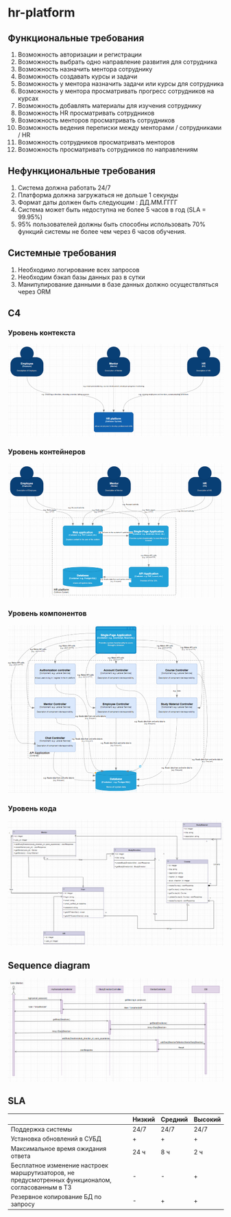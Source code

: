 # hr-platform

## Функциональные требования

1. Возможность авторизации и регистрации
2. Возможность выбрать одно направление развития для сотрудника
3. Возможность назначить ментора сотруднику
4. Возможность создавать курсы и задачи
5. Возможность у ментора назначить задачи или курсы для сотрудника
6. Возможность у ментора просматривать прогресс сотрудников на курсах
7. Возможность добавлять материалы для изучения сотруднику
8. Возможность HR просматривать сотрудников
9. Возможность менторов просматривать сотрудников
10. Возможность ведения переписки между менторами / сотрудниками / HR
11. Возможность сотрудников просматривать менторов
12. Возможность просматривать сотрудников по направлениям

## Нефункциональные требования

1. Система должна работать 24/7
2. Платформа должна загружаться не дольше 1 секунды
3. Формат даты должен быть следующим : ДД.ММ.ГГГГ
4. Система может быть недоступна не более 5 часов в год (SLA = 99.95%)
5. 95% пользователей должны быть способны использовать 70% функций системы не более чем через 6 часов обучения.

## Системные требования

1. Необходимо логирование всех запросов
2. Необходим бэкап базы данных раз в сутки
3. Манипулирование данными в базе данных должно осуществляться через ORM

## C4

### Уровень контекста

<img src="public/images/context.png">

### Уровень контейнеров

<img src="public/images/container.png">

### Уровень компонентов

<img src="public/images/component.png">

### Уровень кода

<img src="public/images/code.png">

## Sequence diagram

<img src="public/images/sequence.png">

## SLA

|                                                                                                    | Низкий | Средний | Высокий |
|----------------------------------------------------------------------------------------------------|--------|---------|---------|
| Поддержка системы                                                                                  | 24/7   | 24/7    | 24/7    |
| Установка обновлений в СУБД                                                                        | +      | +       | +       |
| Максимальное время ожидания ответа                                                                 | 24 ч   | 8 ч     | 2 ч     |
| Бесплатное изменение настроек маршрутизаторов, не предусмотренных функционалом, согласованным в ТЗ | -      | -       | +       |
| Резервное копирование БД по запросу                                                                | -      | +       | +       |
